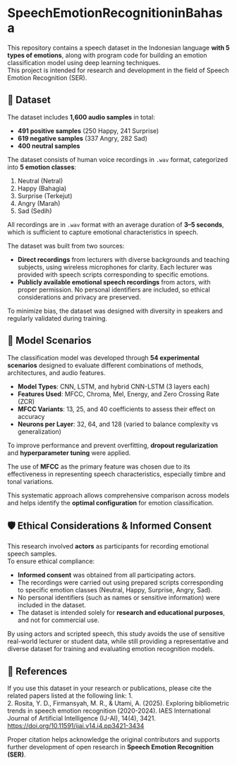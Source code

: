 # SpeechEmotionRecognitioninBahasa
This repository contains a speech dataset in the Indonesian language **with 5 types of emotions**, along with program code for building an emotion classification model using deep learning techniques.  
This project is intended for research and development in the field of Speech Emotion Recognition (SER).

## 📂 Dataset
The dataset includes **1,600 audio samples** in total:  
- **491 positive samples** (250 Happy, 241 Surprise)  
- **619 negative samples** (337 Angry, 282 Sad)  
- **400 neutral samples**  

The dataset consists of human voice recordings in `.wav` format, categorized into **5 emotion classes**:  
1. Neutral (Netral)  
2. Happy (Bahagia)  
3. Surprise (Terkejut)  
4. Angry (Marah)  
5. Sad (Sedih)  

All recordings are in `.wav` format with an average duration of **3–5 seconds**, which is sufficient to capture emotional characteristics in speech.

The dataset was built from two sources:  
- **Direct recordings** from lecturers with diverse backgrounds and teaching subjects, using wireless microphones for clarity. Each lecturer was provided with speech scripts corresponding to specific emotions.  
- **Publicly available emotional speech recordings** from actors, with proper permission. No personal identifiers are included, so ethical considerations and privacy are preserved.

To minimize bias, the dataset was designed with diversity in speakers and regularly validated during training.

## 📂 Model Scenarios

The classification model was developed through **54 experimental scenarios** designed to evaluate different combinations of methods, architectures, and audio features.  

- **Model Types**: CNN, LSTM, and hybrid CNN-LSTM (3 layers each)  
- **Features Used**: MFCC, Chroma, Mel, Energy, and Zero Crossing Rate (ZCR)  
- **MFCC Variants**: 13, 25, and 40 coefficients to assess their effect on accuracy  
- **Neurons per Layer**: 32, 64, and 128 (varied to balance complexity vs generalization)  

To improve performance and prevent overfitting, **dropout regularization** and **hyperparameter tuning** were applied.  

The use of **MFCC** as the primary feature was chosen due to its effectiveness in representing speech characteristics, especially timbre and tonal variations.  

This systematic approach allows comprehensive comparison across models and helps identify the **optimal configuration** for emotion classification.

## 🛡️ Ethical Considerations & Informed Consent

This research involved **actors** as participants for recording emotional speech samples.  
To ensure ethical compliance:  

- **Informed consent** was obtained from all participating actors.  
- The recordings were carried out using prepared scripts corresponding to specific emotion classes (Neutral, Happy, Surprise, Angry, Sad).  
- No personal identifiers (such as names or sensitive information) were included in the dataset.  
- The dataset is intended solely for **research and educational purposes**, and not for commercial use.  

By using actors and scripted speech, this study avoids the use of sensitive real-world lecturer or student data, while still providing a representative and diverse dataset for training and evaluating emotion recognition models.


## 📂 References
If you use this dataset in your research or publications, please cite the related papers listed at the following link: 
1.   
2. Rosita, Y. D., Firmansyah, M. R., & Utami, A. (2025). Exploring bibliometric trends in speech emotion recognition (2020-2024). IAES International Journal of Artificial Intelligence (IJ-AI), 14(4), 3421. https://doi.org/10.11591/ijai.v14.i4.pp3421-3434
 
Proper citation helps acknowledge the original contributors and supports further development of open research in **Speech Emotion Recognition (SER)**.

